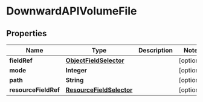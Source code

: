 

# DownwardAPIVolumeFile

## Properties

Name | Type | Description | Notes
------------ | ------------- | ------------- | -------------
**fieldRef** | [**ObjectFieldSelector**](ObjectFieldSelector.md) |  |  [optional]
**mode** | **Integer** |  |  [optional]
**path** | **String** |  |  [optional]
**resourceFieldRef** | [**ResourceFieldSelector**](ResourceFieldSelector.md) |  |  [optional]



